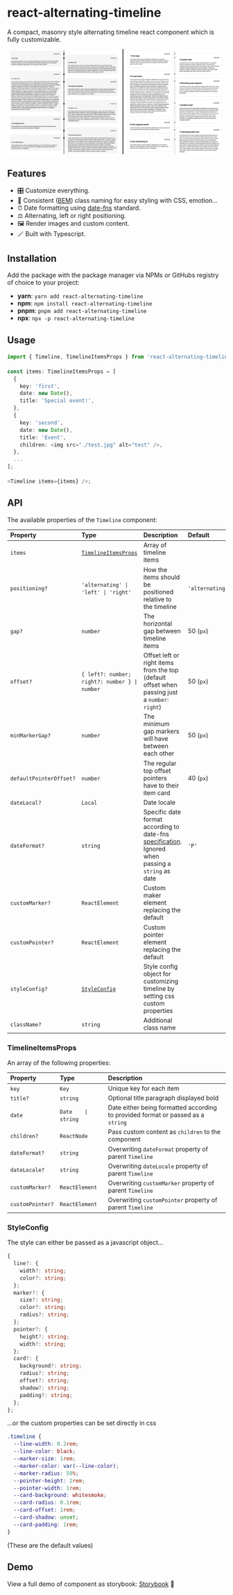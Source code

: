 # react-alternating-timeline

A compact, masonry style alternating timeline react component which is fully customizable.

![Demonstration](./docs/demonstration.jpg)

## Features

- 🎛️ Customize everything.
- 🎨 Consistent ([BEM](https://getbem.com)) class naming for easy styling with CSS, emotion...
- ⏰ Date formatting using [date-fns](date-fns.org) standard.
- ⚖️ Alternating, left or right positioning.
- 🖼️ Render images and custom content.
- 🪄 Built with Typescript.

## Installation

Add the package with the package manager via NPMs or GitHubs registry of choice to your project:

- **yarn**: `yarn add react-alternating-timeline`
- **npm**: `npm install react-alternating-timeline`
- **pnpm**: `pnpm add react-alternating-timeline`
- **npx**: `npx -p react-alternating-timeline`

## Usage

```ts
import { Timeline, TimelineItemsProps } from 'react-alternating-timeline';

const items: TimelineItemsProps = [
  {
    key: 'first',
    date: new Date(),
    title: 'Special event!',
  },
  {
    key: 'second',
    date: new Date(),
    title: 'Event',
    children: <img src="./test.jpg" alt="test" />,
  },
  ...
];

<Timeline items={items} />;
```

## API

The available properties of the `Timeline` component:

| Property                | Type                                          | Description                                                                                                                                   | Default         |
| :---------------------- | :-------------------------------------------- | :-------------------------------------------------------------------------------------------------------------------------------------------- | :-------------- |
| `items`                 | [`TimelineItemsProps`](#timelineitemsprops)   | Array of timeline items                                                                                                                       |                 |
| `positioning?`          | `'alternating' \| 'left' \| 'right'`          | How the items should be positioned relative to the timeline                                                                                   | `'alternating'` |
| `gap?`                  | `number`                                      | The horizontal gap between timeline items                                                                                                     | 50 (`px`)       |
| `offset?`               | `{ left?: number; right?: number } \| number` | Offset left or right items from the top (default offset when passing just a `number`: `right`)                                                | 50 (`px`)       |
| `minMarkerGap?`         | `number`                                      | The minimum gap markers will have between each other                                                                                          | 50 (`px`)       |
| `defaultPointerOffset?` | `number`                                      | The regular top offset pointers have to their item card                                                                                       | 40 (`px`)       |
| `dateLocal?`            | `Local`                                       | Date locale                                                                                                                                   |                 |
| `dateFormat?`           | `string`                                      | Specific date format according to date-fns [specification](https://date-fns.org/v2.29.3/docs/format). Ignored when passing a `string` as date | `'P'`           |
| `customMarker?`         | `ReactElement`                                | Custom maker element replacing the default                                                                                                    |                 |
| `customPointer?`        | `ReactElement`                                | Custom pointer element replacing the default                                                                                                  |                 |
| `styleConfig?`          | [`StyleConfig`](#styleconfig)                 | Style config object for customizing timeline by setting css custom properties                                                                 |                 |
| `className?`            | `string`                                      | Additional class name                                                                                                                         |                 |

### TimelineItemsProps

An array of the following properties:

| Property         | Type                | Description                                                                      |
| :--------------- | :------------------ | :------------------------------------------------------------------------------- |
| `key`            | `Key`               | Unique key for each item                                                         |
| `title?`         | `string`            | Optional title paragraph displayed bold                                          |
| `date`           | `Date    \| string` | Date either being formatted according to provided format or passed as a `string` |
| `children?`      | `ReactNode`         | Pass custom content as `children` to the component                               |
| `dateFormat?`    | `string`            | Overwriting `dateFormat` property of parent `Timeline`                           |
| `dateLocale?`    | `string`            | Overwriting `dateLocale` property of parent `Timeline`                           |
| `customMarker?`  | `ReactElement`      | Overwriting `customMarker` property of parent `Timeline`                         |
| `customPointer?` | `ReactElement`      | Overwriting `customPointer` property of parent `Timeline`                        |

### StyleConfig

The style can either be passed as a javascript object...

```ts
{
  line?: {
    width?: string;
    color?: string;
  };
  marker?: {
    size?: string;
    color?: string;
    radius?: string;
  };
  pointer?: {
    height?: string;
    width?: string;
  };
  card?: {
    background?: string;
    radius?: string;
    offset?: string;
    shadow?: string;
    padding?: string;
  };
};
```

...or the custom properties can be set directly in css

```css
.timeline {
  --line-width: 0.2rem;
  --line-color: black;
  --marker-size: 1rem;
  --marker-color: var(--line-color);
  --marker-radius: 50%;
  --pointer-height: 2rem;
  --pointer-width: 1rem;
  --card-background: whitesmoke;
  --card-radius: 0.1rem;
  --card-offset: 1rem;
  --card-shadow: unset;
  --card-padding: 1rem;
}
```

(These are the default values)

## Demo

View a full demo of component as storybook: [Storybook](https://openscript-ch.github.io/react-alternating-timeline/) 📗
